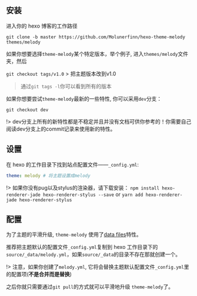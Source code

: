 ## 安装

进入你的 hexo 博客的工作路径

```
git clone -b master https://github.com/Molunerfinn/hexo-theme-melody themes/melody
```

如果你想要选择`theme-melody`某个特定版本，举个例子, 进入`themes/melody`文件夹，然后

`git checkout tags/v1.0` > 把主题版本改到v1.0

> 通过`git tags -l`你可以看到所有的版本

如果你想要尝试`theme-melody`最新的一些特性, 你可以采用`dev`分支：

```
git checkout dev
```

!> dev分支上所有的新特性都是不稳定并且并没有文档可供你参考的！你需要自己阅读dev分支上的commit记录来使用新的特性。

## 设置

在 hexo 的工作目录下找到站点配置文件——`_config.yml`:

```yaml
theme: melody # 将主题设置成melody
```

!> 如果你没有pug以及stylus的渲染器，请下载安装： `npm install hexo-renderer-jade hexo-renderer-stylus --save` or `yarn add hexo-renderer-jade hexo-renderer-stylus`

## 配置

为了主题的平滑升级, `theme-melody` 使用了[data files](https://hexo.io/docs/data-files.html)特性。

推荐把主题默认的配置文件`_config.yml`复制到 hexo 工作目录下的`source/_data/melody.yml`，如果`source/_data`的目录不存在那就创建一个。

!> 注意，如果你创建了`melody.yml`, 它将会替换主题默认配置文件`_config.yml`里的配置项(**不是合并而是替换**)

之后你就只需要通过`git pull`的方式就可以平滑地升级 `theme-melody`了。




